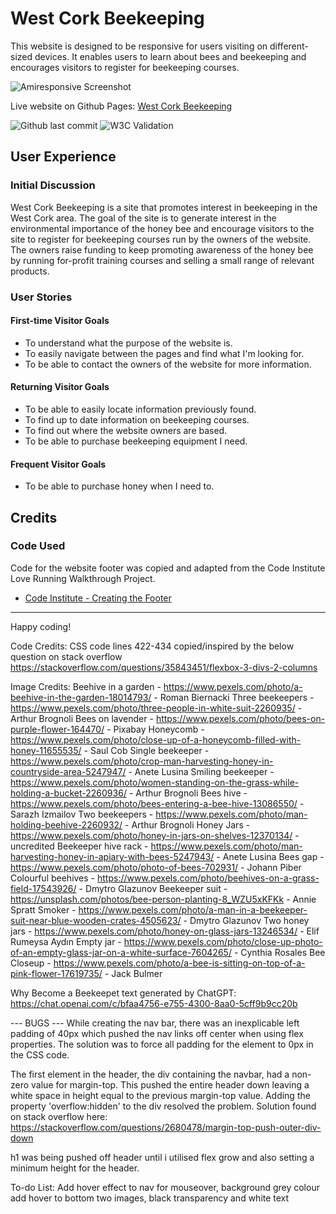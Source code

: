 # West Cork Beekeeping

This website is designed to be responsive for users visiting on different-sized devices. It enables users to learn about bees and beekeeping and encourages visitors to register for beekeeping courses.

![Amiresponsive Screenshot](placholder/directory/image.png)

Live website on Github Pages: [West Cork Beekeeping](https://simonhw.github.io/beekeeping/index)

![Github last commit](https://img.shields.io/github/last-commit/simonhw/beekeeping) 
![W3C Validation](https://img.shields.io/w3c-validation/html?targetUrl=https%3A%2F%2Fsimonhw.github.io%2Fbeekeeping%2Findex)

## User Experience

### Initial Discussion
West Cork Beekeeping is a site that promotes interest in beekeeping in the West Cork area. The goal of the site is to generate interest in the environmental importance of the honey bee and encourage visitors to the site to register for beekeeping courses run by the owners of the website. The owners raise funding to keep promoting awareness of the honey bee by running for-profit training courses and selling a small range of relevant products. 

### User Stories

#### First-time Visitor Goals
* To understand what the purpose of the website is.
* To easily navigate between the pages and find what I'm looking for.
* To be able to contact the owners of the website for more information.

#### Returning Visitor Goals
* To be able to easily locate information previously found.
* To find up to date information on beekeeping courses.
* To find out where the website owners are based.
* To be able to purchase beekeeping equipment I need.

#### Frequent Visitor Goals
* To be able to purchase honey when I need to.

## Credits

### Code Used
Code for the website footer was copied and adapted from the Code Institute Love Running Walkthrough Project.
- [Code Institute - Creating the Footer](https://github.com/Code-Institute-Solutions/love-running-v3/tree/main/3.7-creating-the-footer)

---

Happy coding!

Code Credits:
CSS code lines 422-434 copied/inspired by the below question on stack overflow
https://stackoverflow.com/questions/35843451/flexbox-3-divs-2-columns

Image Credits:
Beehive in a garden - https://www.pexels.com/photo/a-beehive-in-the-garden-18014793/ - Roman Biernacki
Three beekeepers - https://www.pexels.com/photo/three-people-in-white-suit-2260935/ - Arthur Brognoli
Bees on lavender - https://www.pexels.com/photo/bees-on-purple-flower-164470/ - Pixabay
Honeycomb - https://www.pexels.com/photo/close-up-of-a-honeycomb-filled-with-honey-11655535/ - Saul Cob
Single beekeeper - https://www.pexels.com/photo/crop-man-harvesting-honey-in-countryside-area-5247947/ - Anete Lusina
Smiling beekeeper - https://www.pexels.com/photo/women-standing-on-the-grass-while-holding-a-bucket-2260936/ - Arthur Brognoli
Bees hive - https://www.pexels.com/photo/bees-entering-a-bee-hive-13086550/ - Sarazh Izmailov
Two beekeepers - https://www.pexels.com/photo/man-holding-beehive-2260932/ - Arthur Brognoli
Honey Jars - https://www.pexels.com/photo/honey-in-jars-on-shelves-12370134/ - uncredited
Beekeeper hive rack - https://www.pexels.com/photo/man-harvesting-honey-in-apiary-with-bees-5247943/ - Anete Lusina
Bees gap - https://www.pexels.com/photo/photo-of-bees-702931/ - Johann Piber
Colourful beehives - https://www.pexels.com/photo/beehives-on-a-grass-field-17543926/ - Dmytro Glazunov
Beekeeper suit - https://unsplash.com/photos/bee-person-planting-8_WZU5xKFKk - Annie Spratt
Smoker - https://www.pexels.com/photo/a-man-in-a-beekeeper-suit-near-blue-wooden-crates-4505623/ - Dmytro Glazunov
Two honey jars - https://www.pexels.com/photo/honey-on-glass-jars-13246534/ - Elif Rumeysa Aydın
Empty jar - https://www.pexels.com/photo/close-up-photo-of-an-empty-glass-jar-on-a-white-surface-7604265/ - Cynthia Rosales
Bee Closeup - https://www.pexels.com/photo/a-bee-is-sitting-on-top-of-a-pink-flower-17619735/ - Jack Bulmer

Why Become a Beekeepet text generated by ChatGPT:
https://chat.openai.com/c/bfaa4756-e755-4300-8aa0-5cff9b9cc20b 

--- BUGS ---
While creating the nav bar, there was an inexplicable left padding of 40px which pushed the nav links off center when using flex properties. The solution was to force all padding for the element to 0px in the CSS code.

The first element in the header, the div containing the navbar, had a non-zero value for margin-top. This pushed the entire header down leaving a white space in height equal to the previous
margin-top value. Adding the property 'overflow:hidden' to the div resolved the problem.
Solution found on stack overflow here: https://stackoverflow.com/questions/2680478/margin-top-push-outer-div-down

h1 was being pushed off header until i utilised flex grow and also setting a minimum height for the header.

To-do List:
Add hover effect to nav for mouseover, background grey colour
add hover to bottom two images, black transparency and white text